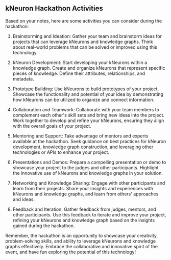 ## kNeuron Hackathon Activities

Based on your notes, here are some activities you can consider during the hackathon:

1. Brainstorming and Ideation: Gather your team and brainstorm ideas for projects that can leverage kNeurons and knowledge graphs. Think about real-world problems that can be solved or improved using this technology.

2. kNeuron Development: Start developing your kNeurons within a knowledge graph. Create and organize kNeurons that represent specific pieces of knowledge. Define their attributes, relationships, and metadata.

3. Prototype Building: Use kNeurons to build prototypes of your project. Showcase the functionality and potential of your idea by demonstrating how kNeurons can be utilized to organize and connect information.

4. Collaboration and Teamwork: Collaborate with your team members to complement each other's skill sets and bring new ideas into the project. Work together to develop and refine your kNeurons, ensuring they align with the overall goals of your project.

5. Mentoring and Support: Take advantage of mentors and experts available at the hackathon. Seek guidance on best practices for kNeuron development, knowledge graph construction, and leveraging other technologies or APIs to enhance your project.

6. Presentations and Demos: Prepare a compelling presentation or demo to showcase your project to the judges and other participants. Highlight the innovative use of kNeurons and knowledge graphs in your solution.

7. Networking and Knowledge Sharing: Engage with other participants and learn from their projects. Share your insights and experiences with kNeurons and knowledge graphs, and learn from others' approaches and ideas.

8. Feedback and Iteration: Gather feedback from judges, mentors, and other participants. Use this feedback to iterate and improve your project, refining your kNeurons and knowledge graph based on the insights gained during the hackathon.

Remember, the hackathon is an opportunity to showcase your creativity, problem-solving skills, and ability to leverage kNeurons and knowledge graphs effectively. Embrace the collaborative and innovative spirit of the event, and have fun exploring the potential of this technology!